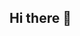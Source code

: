 ## Hi there 👋

<!--
**ubaidrazadev/ubaidrazadev** is a ✨ _special_ ✨ repository because its `README.md` (this file) appears on your GitHub profile.

Here are some ideas to get you started:

- 🔭 I’m currently working on SMIT as a Assestent...
- 🤔 I’m looking for help with a professional Web developer..
- 💬 Ask me about Anyting...
  *My name is ubaid Raza and I'm a Web and Mobile App Developer and I'm a Assestent in SMIT. I'm 17 year old and I resently passed in first year* 
-->
